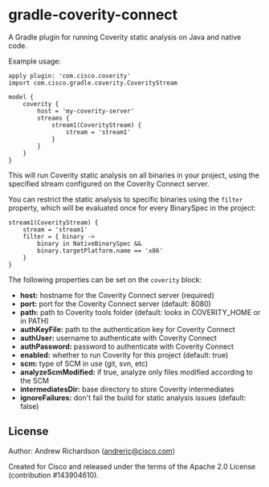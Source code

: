 # gradle-coverity-connect
A Gradle plugin for running Coverity static analysis on Java and native code.

Example usage:

    apply plugin: 'com.cisco.coverity'
    import com.cisco.gradle.coverity.CoverityStream

    model {
        coverity {
            host = 'my-coverity-server'
            streams {
                stream1(CoverityStream) {
                    stream = 'stream1'
                }
            }
        }
    }

This will run Coverity static analysis on all binaries in your project, using the specified stream configured on the Coverity Connect server.

You can restrict the static analysis to specific binaries using the `filter` property, which will be evaluated once for every BinarySpec in the project:

    stream1(CoverityStream) {
        stream = 'stream1'
        filter = { binary ->
            binary in NativeBinarySpec &&
            binary.targetPlatform.name == 'x86'
        }
    }

The following properties can be set on the `coverity` block:

* **host:** hostname for the Coverity Connect server (required)
* **port:** port for the Coverity Connect server (default: 8080)
* **path:** path to Coverity tools folder (default: looks in COVERITY_HOME or in PATH)
* **authKeyFile:** path to the authentication key for Coverity Connect
* **authUser:** username to authenticate with Coverity Connect
* **authPassword:** password to authenticate with Coverity Connect
* **enabled:** whether to run Coverity for this project (default: true)
* **scm:** type of SCM in use (git, svn, etc)
* **analyzeScmModified:** if true, analyze only files modified according to the SCM
* **intermediatesDir:** base directory to store Coverity intermediates
* **ignoreFailures:** don't fail the build for static analysis issues (default: false)

## License

Author: Andrew Richardson (andreric@cisco.com)

Created for Cisco and released under the terms of the Apache 2.0 License (contribution #143904610).
